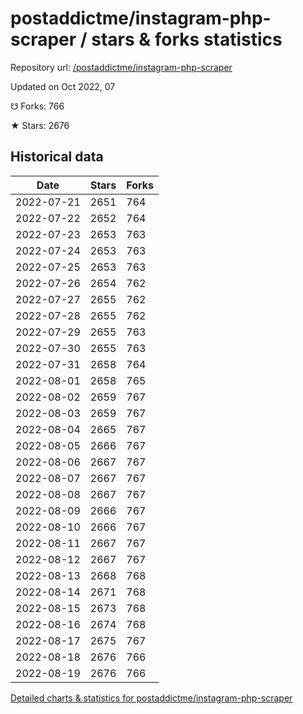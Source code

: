# postaddictme/instagram-php-scraper / stars & forks statistics

Repository url: [/postaddictme/instagram-php-scraper](https://github.com/postaddictme/instagram-php-scraper)

Updated on Oct 2022, 07

☋ Forks: 766

★ Stars: 2676

## Historical data
| Date | Stars | Forks |
|------|-------|-------|
| 2022-07-21 | 2651 | 764 | 
| 2022-07-22 | 2652 | 764 | 
| 2022-07-23 | 2653 | 763 | 
| 2022-07-24 | 2653 | 763 | 
| 2022-07-25 | 2653 | 763 | 
| 2022-07-26 | 2654 | 762 | 
| 2022-07-27 | 2655 | 762 | 
| 2022-07-28 | 2655 | 762 | 
| 2022-07-29 | 2655 | 763 | 
| 2022-07-30 | 2655 | 763 | 
| 2022-07-31 | 2658 | 764 | 
| 2022-08-01 | 2658 | 765 | 
| 2022-08-02 | 2659 | 767 | 
| 2022-08-03 | 2659 | 767 | 
| 2022-08-04 | 2665 | 767 | 
| 2022-08-05 | 2666 | 767 | 
| 2022-08-06 | 2667 | 767 | 
| 2022-08-07 | 2667 | 767 | 
| 2022-08-08 | 2667 | 767 | 
| 2022-08-09 | 2666 | 767 | 
| 2022-08-10 | 2666 | 767 | 
| 2022-08-11 | 2667 | 767 | 
| 2022-08-12 | 2667 | 767 | 
| 2022-08-13 | 2668 | 768 | 
| 2022-08-14 | 2671 | 768 | 
| 2022-08-15 | 2673 | 768 | 
| 2022-08-16 | 2674 | 768 | 
| 2022-08-17 | 2675 | 767 | 
| 2022-08-18 | 2676 | 766 | 
| 2022-08-19 | 2676 | 766 | 


[Detailed charts & statistics for postaddictme/instagram-php-scraper](https://reviewgithub.com/rep/postaddictme/instagram-php-scraper)
